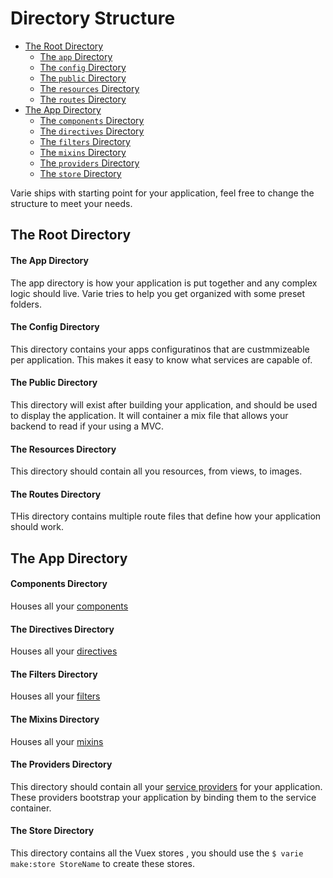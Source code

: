 # Directory Structure

- [The Root Directory](#the-root-directory)
  - [The `app` Directory](#the-root-app-directory)
  - [The `config` Directory](#the-root-config-directory)
  - [The `public` Directory](#the-root-public-directory)
  - [The `resources` Directory](#the-root-resources-directory)
  - [The `routes` Directory](#the-root-routes-directory)
- [The App Directory](#the-app-directory)
  - [The `components` Directory](#the-app-components-directory)
  - [The `directives` Directory](#the-app-directives-directory)
  - [The `filters` Directory](#the-app-filters-directory)
  - [The `mixins` Directory](#the-app-mixins-directory)
  - [The `providers` Directory](#the-app-providers-directory)
  - [The `store` Directory](#the-app-store-directory)

Varie ships with starting point for your application, feel free to change
the structure to meet your needs.

## The Root Directory

#### The App Directory

The app directory is how your application is put together and any complex logic should live. Varie tries to help you get organized with some preset folders.

#### The Config Directory

This directory contains your apps configuratinos that are custmmizeable per application. This makes it easy to know what services are capable of.

#### The Public Directory

This directory will exist after building your application, and should be used to display the application. It will container a mix file that allows your backend to read if your using a MVC.

#### The Resources Directory

This directory should contain all you resources, from views, to images.

#### The Routes Directory

THis directory contains multiple route files that define how your application should work.

## The App Directory

#### Components Directory

Houses all your [components](/docs/{{version}}/components)

#### The Directives Directory

Houses all your [directives](/docs/{{version}}/directives)

#### The Filters Directory

Houses all your [filters](/docs/{{version}}/filters)

#### The Mixins Directory

Houses all your [mixins](/docs/{{version}}/mixins)

#### The Providers Directory

This directory should contain all your [service providers](/docs/{{version}}/service-providers) for your application. These providers bootstrap your application by binding them to the service container.

#### The Store Directory

This directory contains all the Vuex stores , you should use the `$ varie make:store StoreName` to create these stores.
